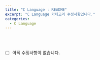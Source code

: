 ```yaml
---
title: "C Language : README"
excerpt: "C Language 카테고리 수정사항입니다."
categories:
  - C Language
---
```


<br>

<br>

- [ ] 아직 수정사항이 없습니다.

<br>

<br>
